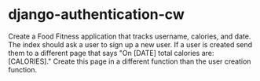 # django-authentication-cw

Create a Food Fitness application that tracks username, calories, and date. The index should ask a user to sign up a new user. If a user is created send them to a different page that says "On [DATE] total calories are: [CALORIES]." Create this page in a different function than the user creation function.
